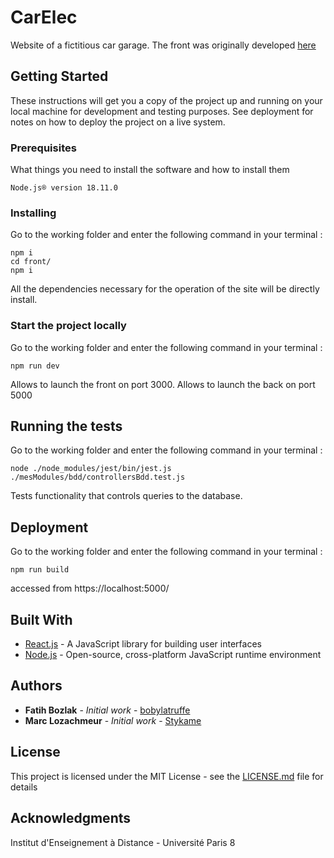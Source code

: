 # CarElec

Website of a fictitious car garage.
The front was originally developed [here](https://github.com/bobylatruffe/carelec4-front)

## Getting Started

These instructions will get you a copy of the project up and running on your local machine for development and testing purposes. See deployment for notes on how to deploy the project on a live system.

### Prerequisites

What things you need to install the software and how to install them

```
Node.js® version 18.11.0
```

### Installing

Go to the working folder and enter the following command in your terminal :

```
npm i
cd front/
npm i
```

All the dependencies necessary for the operation of the site will be directly install.

### Start the project locally

Go to the working folder and enter the following command in your terminal :

```
npm run dev
```
Allows to launch the front on port 3000.
Allows to launch the back on port 5000

## Running the tests

Go to the working folder and enter the following command in your terminal :

```
node ./node_modules/jest/bin/jest.js ./mesModules/bdd/controllersBdd.test.js
```
Tests functionality that controls queries to the database.

## Deployment

Go to the working folder and enter the following command in your terminal :
```
npm run build
```
accessed from https://localhost:5000/

## Built With

* [React.js](https://reactjs.org/docs/getting-started.html) - A JavaScript library for building user interfaces
* [Node.js](https://nodejs.org/en/docs/) - Open-source, cross-platform JavaScript runtime environment

## Authors

* **Fatih Bozlak** - *Initial work* - [bobylatruffe](https://github.com/bobylatruffe)
* **Marc Lozachmeur** - *Initial work* - [Stykame](https://github.com/Stykame)

## License

This project is licensed under the MIT License - see the [LICENSE.md](LICENSE.md) file for details

## Acknowledgments

Institut d'Enseignement à Distance - Université Paris 8
